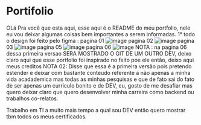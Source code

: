 # Portifolio
OLá Pra você que esta aqui, esse aqui é o README do meu portfolio, nele eu vou deixar algumas coisas bem importantes a serem informadas.
  1° todo o design foi feito pelo figma : 
pagina 01  ![image](https://user-images.githubusercontent.com/58978196/235281991-db876853-6597-4946-bb50-c58041dfe93d.png)
pagina 02  ![image](https://user-images.githubusercontent.com/58978196/235282009-87e13086-901c-407d-a6d5-bbcb58fca146.png)
pagina 03  ![image](https://user-images.githubusercontent.com/58978196/235282050-8791e5f3-6506-49bb-9ab7-79cb9d1048f0.png)
pagina 05  ![image](https://user-images.githubusercontent.com/58978196/235282064-67ce5747-c161-48bc-b051-3bfc4b78b4d7.png)
pagina 06  ![image](https://user-images.githubusercontent.com/58978196/235282104-b67d7d5e-a094-463c-a699-cf9d38513f37.png)
NOTA : na pagina 06 dessa primeira versao SERA MOSTRADO O GIT DE UM OUTRO DEV, deixo claro aqui que esse portfolio foi inspirado no feito poe ele 
então, deixo aqui meus creditos 
NOTA 02: Disse que essa é a primeira versão pois pretendo estender e deixar com bastante conteudo referente a não apenas a minha vida acadademica 
mas todas as minhas pesquisas e que de fato sai do fato de ser apenas um curriculo bonito e de DEV, eu, gosto de me desafiar  mas quero deixar claro que 
quero desenvolver minha carreira como backend ou trabalhos co-relatos.

Trabalho em TI  a muito mais tempo a qual sou DEV então quero mostrar tbm todos os meus certificados.

